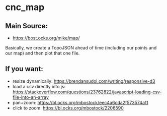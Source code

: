 # cnc_map

## Main Source:
* https://bost.ocks.org/mike/map/

Basically, we create a TopoJSON ahead of time (including our points and our map) and then plot that one file. 


## If you want:
* resize dynamically: https://brendansudol.com/writing/responsive-d3
* load a csv directly into js: https://stackoverflow.com/questions/23762822/javascript-loading-csv-file-into-an-array
* pan+zoom: https://bl.ocks.org/mbostock/eec4a6cda2f573574a11
* click to zoom: https://bl.ocks.org/mbostock/2206590
